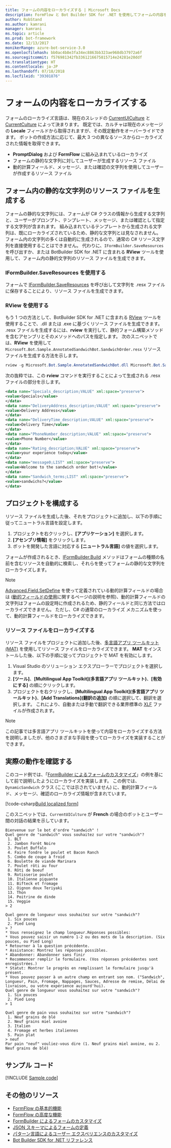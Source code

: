 ```yaml
---
title: フォームの内容をローカライズする | Microsoft Docs
description: FormFlow と Bot Builder SDK for .NET を使用してフォームの内容をローカライズする方法を説明します。
author: RobStand
ms.author: kamrani
manager: kamrani
ms.topic: article
ms.prod: bot-framework
ms.date: 12/13/2017
monikerRange: azure-bot-service-3.0
ms.openlocfilehash: bb0ac4b8e3fa34ec8863bb323ae968db37972a6f
ms.sourcegitcommit: f576981342fb3361216675815714e24281e20ddf
ms.translationtype: HT
ms.contentlocale: ja-JP
ms.lasthandoff: 07/18/2018
ms.locfileid: "39301876"
---
```

# <a name="localize-form-content"></a>フォームの内容をローカライズする

フォームのローカライズ言語は、現在のスレッドの [CurrentUICulture](https://msdn.microsoft.com/en-us/library/system.threading.thread.currentuiculture(v=vs.110).aspx) と [CurrentCulture](https://msdn.microsoft.com/en-us/library/system.threading.thread.currentculture(v=vs.110).aspx) によって決まります。 既定では、カルチャは現在のメッセージの **Locale** フィールドから取得されますが、その既定動作をオーバーライドできます。 ボットの作成方法に応じて、最大 3 つの異なるソースからローカライズされた情報を取得できます。

- **PromptDialog** および **FormFlow** に組み込まれているローカライズ
- フォームの静的な文字列に対してユーザーが生成するリソース ファイル
- 動的計算フィールド、メッセージ、または確認の文字列を使用してユーザーが作成するリソース ファイル

## <a name="generate-a-resource-file-for-the-static-strings-in-your-form"></a>フォーム内の静的な文字列のリソース ファイルを生成する

フォームの静的な文字列には、フォームが C# クラスの情報から生成する文字列と、ユーザーがプロンプト、テンプレート、メッセージ、または確認として指定する文字列が含まれます。 組み込まれているテンプレートから生成される文字列は、既にローカライズされているため、静的な文字列とは見なされません。 フォーム内の文字列の多くは自動的に生成されるので、通常の C# リソース文字列を直接使用することはできません。 代わりに、`IFormBuilder.SaveResources` を呼び出すか、または BotBuilder SDK for .NET に含まれる **RView** ツールを使用して、フォーム内の静的文字列のリソース ファイルを生成できます。

### <a name="use-iformbuildersaveresources"></a>IFormBuilder.SaveResources を使用する

フォームで [IFormBuilder.SaveResources][saveResources] を呼び出して文字列を .resx ファイルに保存することにより、リソース ファイルを生成できます。

### <a name="use-rview"></a>RView を使用する

もう 1 つの方法として、BotBuilder SDK for .NET に含まれる <a href="https://github.com/Microsoft/BotBuilder/tree/master/CSharp/Tools/RView" target="_blank">RView</a> ツールを使用することで、.dll または .exe に基づくリソース ファイルを生成できます。 .resx ファイルを生成するには、**rview** を実行して、静的フォーム構築メソッドを含むアセンブリとそのメソッドへのパスを指定します。 次のスニペットでは、**RView** を使用して `Microsoft.Bot.Sample.AnnotatedSandwichBot.SandwichOrder.resx` リソース ファイルを生成する方法を示します。 

```csharp
rview -g Microsoft.Bot.Sample.AnnotatedSandwichBot.dll Microsoft.Bot.Sample.AnnotatedSandwichBot.SandwichOrder.BuildForm
```

次の抜粋では、この **rview** コマンドを実行することによって生成される .resx ファイルの部分を示します。

```xml
<data name="Specials_description;VALUE" xml:space="preserve">
<value>Specials</value>
</data>
<data name="DeliveryAddress_description;VALUE" xml:space="preserve">
<value>Delivery Address</value>
</data>
<data name="DeliveryTime_description;VALUE" xml:space="preserve">
<value>Delivery Time</value>
</data>
<data name="PhoneNumber_description;VALUE" xml:space="preserve">
<value>Phone Number</value>
</data>
<data name="Rating_description;VALUE" xml:space="preserve">
<value>your experience today</value>
</data>
<data name="message0;LIST" xml:space="preserve">
<value>Welcome to the sandwich order bot!</value>
</data>
<data name="Sandwich_terms;LIST" xml:space="preserve">
<value>sandwichs?</value>
</data>
```

## <a name="configure-your-project"></a>プロジェクトを構成する

リソース ファイルを生成した後、それをプロジェクトに追加し、以下の手順に従ってニュートラル言語を設定します。 

1. プロジェクトを右クリックし、**[アプリケーション]** を選択します。
2. **[アセンブリ情報]** をクリックします。
3. ボットを開発した言語に対応する **[ニュートラル言語]** の値を選択します。

フォームが作成されるとき、[IFormBuilder.Build][build] メソッドはフォームの種類の名前を含むリソースを自動的に検索し、それらを使ってフォームの静的な文字列をローカライズします。 

> [!NOTE]
> [Advanced.Field.SetDefine][setDefine] を使って定義されている動的計算フィールドの場合は ([動的フィールドの使用](bot-builder-dotnet-formflow-formbuilder.md#dynamically-define-field-values-confirmations-and-messages)に関するページの説明を参照)、動的計算フィールドの文字列はフォームの設定時に作成されるため、静的フィールドと同じ方法ではローカライズできません。 ただし、C# の通常のローカライズ メカニズムを使って、動的計算フィールドをローカライズできます。

### <a name="localize-resource-files"></a>リソース ファイルをローカライズする 

リソース ファイルをプロジェクトに追加した後、<a href="https://developer.microsoft.com/en-us/windows/develop/multilingual-app-toolkit" target="_blank">多言語アプリ ツールキット (MAT)</a> を使用してリソース ファイルをローカライズできます。 **MAT** をインストールした後、以下の手順に従ってプロジェクトで MAT を有効にします。

1. Visual Studio のソリューション エクスプローラーでプロジェクトを選択します。
2. **[ツール]**、**[Multilingual App Toolkit]\(多言語アプリ ツールキット\)**、**[有効にする]** の順にクリックします。
3. プロジェクトを右クリックし、**[Multilingual App Toolkit]\(多言語アプリ ツールキット\)**、**[Add Translations]\(翻訳の追加\)** の順に選択して、翻訳を選択します。 これにより、自動または手動で翻訳できる業界標準の <a href="https://en.wikipedia.org/wiki/XLIFF" target="_blank">XLF</a> ファイルが作成されます。

> [!NOTE]
> この記事では多言語アプリ ツールキットを使って内容をローカライズする方法を説明しましたが、他のさまざまな手段を使ってローカライズを実装することができます。

## <a name="see-it-in-action"></a>実際の動作を確認する

このコード例では、「[FormBuilder によるフォームのカスタマイズ](bot-builder-dotnet-formflow-formbuilder.md)」の例を基にして前で説明したようにローカライズを実装します。 この例では、`DynamicSandwich` クラス (ここでは示されていません) に、動的計算フィールド、メッセージ、確認のローカライズ情報が含まれています。

[!code-csharp[Build localized form](../includes/code/dotnet-formflow-localize.cs#buildLocalizedForm)]

このスニペットでは、`CurrentUICulture` が **French** の場合のボットとユーザー間の対話の結果を示しています。

```console
Bienvenue sur le bot d'ordre "sandwich" !
Quel genre de "sandwich" vous souhaitez sur votre "sandwich"?
 1. BLT
 2. Jambon Forêt Noire
 3. Poulet Buffalo
 4. Faire fondre le poulet et Bacon Ranch
 5. Combo de coupe à froid
 6. Boulette de viande Marinara
 7. Poulet rôti au four
 8. Rôti de boeuf
 9. Rotisserie poulet
 10. Italienne piquante
 11. Bifteck et fromage
 12. Oignon doux Teriyaki
 13. Thon
 14. Poitrine de dinde
 15. Veggie
> 2

Quel genre de longueur vous souhaitez sur votre "sandwich"?
 1. Six pouces
 2. Pied Long
> ?
* Vous renseignez le champ longueur.Réponses possibles:
* Vous pouvez saisir un numéro 1-2 ou des mots de la description. (Six pouces, ou Pied Long)
* Retourner à la question précédente.
* Assistance: Montrez les réponses possibles.
* Abandonner: Abandonner sans finir
* Recommencer remplir le formulaire. (Vos réponses précédentes sont enregistrées.)
* Statut: Montrer le progrès en remplissant le formulaire jusqu'à présent.
* Vous pouvez passer à un autre champ en entrant son nom. ("Sandwich", Longueur, Pain, Fromage, Nappages, Sauces, Adresse de remise, Délai de livraison, ou votre expérience aujourd'hui).
Quel genre de longueur vous souhaitez sur votre "sandwich"?
 1. Six pouces
 2. Pied Long
> 1

Quel genre de pain vous souhaitez sur votre "sandwich"?
 1. Neuf grains de blé
 2. Neuf grains miel avoine
 3. Italien
 4. Fromage et herbes italiennes
 5. Pain plat
> neuf
Par pain "neuf" vouliez-vous dire (1. Neuf grains miel avoine, ou 2. Neuf grains de blé)
```

## <a name="sample-code"></a>サンプル コード

[!INCLUDE [Sample code](../includes/snippet-dotnet-formflow-samples.md)]

## <a name="additional-resources"></a>その他のリソース

- [FormFlow の基本的機能](bot-builder-dotnet-formflow.md)
- [FormFlow の高度な機能](bot-builder-dotnet-formflow-advanced.md)
- [FormBuilder によるフォームのカスタマイズ](bot-builder-dotnet-formflow-formbuilder.md)
- [JSON スキーマによるフォームの定義](bot-builder-dotnet-formflow-json-schema.md)
- [パターン言語によるユーザー エクスペリエンスのカスタマイズ](bot-builder-dotnet-formflow-pattern-language.md)
- <a href="/dotnet/api/?view=botbuilder-3.11.0" target="_blank">Bot Builder SDK for .NET リファレンス</a>

[build]: /dotnet/api/microsoft.bot.builder.formflow.formbuilder-1.build 

[setDefine]: /dotnet/api/microsoft.bot.builder.formflow.advanced.field-1.setdefine

[saveResources]: /dotnet/api/microsoft.bot.builder.formflow.iform-1.saveresources
